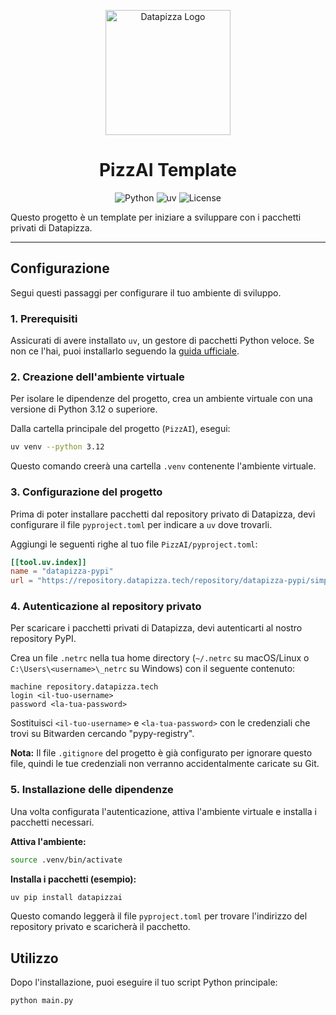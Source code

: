 <p align="center">
  <img src="https://raw.githubusercontent.com/Data-Pizza/Data-Pizza/main/datapizza-logo.png" alt="Datapizza Logo" width="200"/>
</p>

<h1 align="center">PizzAI Template</h1>

<p align="center">
  <img alt="Python" src="https://img.shields.io/badge/Python-3.12+-blue?logo=python&logoColor=white"/>
  <img alt="uv" src="https://img.shields.io/badge/installer-uv-blueviolet"/>
  <img alt="License" src="https://img.shields.io/badge/License-MIT-green"/>
</p>

Questo progetto è un template per iniziare a sviluppare con i pacchetti privati di Datapizza.

---

## Configurazione

Segui questi passaggi per configurare il tuo ambiente di sviluppo.

### 1. Prerequisiti

Assicurati di avere installato `uv`, un gestore di pacchetti Python veloce. Se non ce l'hai, puoi installarlo seguendo la [guida ufficiale](https://docs.astral.sh/uv/getting-started/installation/).

### 2. Creazione dell'ambiente virtuale

Per isolare le dipendenze del progetto, crea un ambiente virtuale con una versione di Python 3.12 o superiore.

Dalla cartella principale del progetto (`PizzAI`), esegui:
```bash
uv venv --python 3.12
```

Questo comando creerà una cartella `.venv` contenente l'ambiente virtuale.

### 3. Configurazione del progetto

Prima di poter installare pacchetti dal repository privato di Datapizza, devi configurare il file `pyproject.toml` per indicare a `uv` dove trovarli.

Aggiungi le seguenti righe al tuo file `PizzAI/pyproject.toml`:
```toml
[[tool.uv.index]]
name = "datapizza-pypi"
url = "https://repository.datapizza.tech/repository/datapizza-pypi/simple"
```

### 4. Autenticazione al repository privato

Per scaricare i pacchetti privati di Datapizza, devi autenticarti al nostro repository PyPI.

Crea un file `.netrc` nella tua home directory (`~/.netrc` su macOS/Linux o `C:\Users\<username>\_netrc` su Windows) con il seguente contenuto:

```
machine repository.datapizza.tech
login <il-tuo-username>
password <la-tua-password>
```

Sostituisci `<il-tuo-username>` e `<la-tua-password>` con le credenziali che trovi su Bitwarden cercando "pypy-registry".

**Nota:** Il file `.gitignore` del progetto è già configurato per ignorare questo file, quindi le tue credenziali non verranno accidentalmente caricate su Git.

### 5. Installazione delle dipendenze

Una volta configurata l'autenticazione, attiva l'ambiente virtuale e installa i pacchetti necessari.

**Attiva l'ambiente:**
```bash
source .venv/bin/activate
```

**Installa i pacchetti (esempio):**
```bash
uv pip install datapizzai
```

Questo comando leggerà il file `pyproject.toml` per trovare l'indirizzo del repository privato e scaricherà il pacchetto.

## Utilizzo

Dopo l'installazione, puoi eseguire il tuo script Python principale:
```bash
python main.py
```
